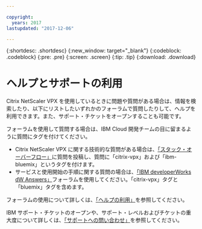 ```yaml
---

copyright:
  years: 2017
lastupdated: "2017-12-06"

---
```


{:shortdesc: .shortdesc}
{:new_window: target="_blank"}
{:codeblock: .codeblock}
{:pre: .pre}
{:screen: .screen}
{:tip: .tip}
{:download: .download}

# ヘルプとサポートの利用

Citrix NetScaler VPX を使用しているときに問題や質問がある場合は、情報を検索したり、以下にリストしたいずれかのフォーラムで質問したりして、ヘルプを利用できます。また、サポート・チケットをオープンすることも可能です。

フォーラムを使用して質問する場合は、IBM Cloud 開発チームの目に留まるように質問にタグを付けてください。

* Citrix NetScaler VPX に関する技術的な質問がある場合は、[「スタック・オーバーフロー」](https://stackoverflow.com/search?q=citrix-vpx+ibm-bluemix)に質問を投稿し、質問に「citrix-vpx」および「ibm-bluemix」というタグを付けます。
* サービスと使用開始の手順に関する質問の場合は、[「IBM developerWorks dW Answers」](https://developer.ibm.com/answers/topics/citrix-vpx.html?smartspace=bluemix)フォーラムを使用してください。「citrix-vpx」タグと「bluemix」タグを含めます。

フォーラムの使用について詳しくは、[「ヘルプの利用」](https://console.bluemix.net/docs/support/index.html#getting-help)を参照してください。

IBM サポート・チケットのオープンや、サポート・レベルおよびチケットの重大度について詳しくは、[「サポートへの問い合わせ」](https://console.bluemix.net/docs/support/index.html#contacting-support)を参照してください。
